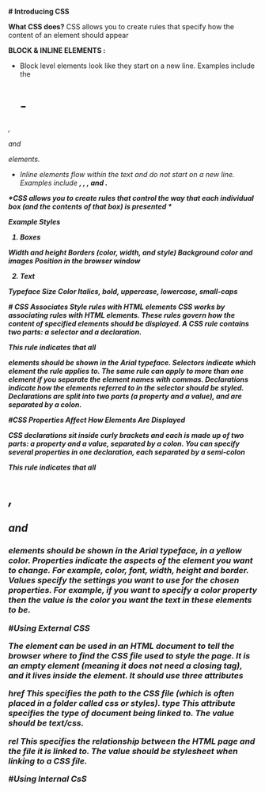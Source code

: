 **# Introducing CSS**

**What CSS does?**
CSS allows you to create rules that specify how the content of
an element should appear

**BLOCK & INLINE ELEMENTS :** 

* Block level elements look
like they start on a new line.
Examples include the <h1>-
<h6>, <p> and <div> elements.

* Inline elements flow within the
text and do not start on a new
line. Examples include <b>, <i>,
<img>, <em> and <span>.

*CSS allows you to create rules that control the
way that each individual box (and the contents
of that box) is presented *

**Example Styles**

 1. Boxes 

 Width and height
Borders (color, width, and style)
Background color and images
Position in the browser window

2. Text

Typeface
Size
Color
Italics, bold, uppercase,
lowercase, small-caps

**# CSS Associates Style rules with HTML elements**
CSS works by associating rules with HTML elements. These rules govern
how the content of specified elements should be displayed. A CSS rule
contains two parts: a selector and a declaration.

This rule indicates that all <p>
elements should be shown in the
Arial typeface.
Selectors indicate which
element the rule applies to.
The same rule can apply to
more than one element if you
separate the element names
with commas.
Declarations indicate how
the elements referred to in
the selector should be styled.
Declarations are split into two
parts (a property and a value),
and are separated by a colon.

#**CSS Properties Affect How Elements Are Displayed**

CSS declarations sit inside curly brackets and each is made up of two
parts: a property and a value, separated by a colon. You can specify
several properties in one declaration, each separated by a semi-colon

This rule indicates that all <h1>,
<h2> and <h3> elements
should be shown in the Arial
typeface, in a yellow color.
Properties indicate the aspects
of the element you want to
change. For example, color, font,
width, height and border.
Values specify the settings
you want to use for the chosen
properties. For example, if you
want to specify a color property
then the value is the color you
want the text in these elements
to be.

#**Using External CSS**

**<link>**
The <link> element can be used
in an HTML document to tell the
browser where to find the CSS
file used to style the page. It is an
empty element (meaning it does
not need a closing tag), and it
lives inside the <head> element.
It should use three attributes

**href**
This specifies the path to the
CSS file (which is often placed in
a folder called css or styles).
type
This attribute specifies the type
of document being linked to. The
value should be text/css.

**rel**
This specifies the relationship
between the HTML page and
the file it is linked to. The value
should be stylesheet when
linking to a CSS file.

#**Using Internal CsS**

<style>
You can also include CSS rules
within an HTML page by placing
them inside a <style> element,
which usually sits inside the
<head> element of the page.
The <style> element should use
the type attribute to indicate
that the styles are specified in
CSS. The value should be text/
css

**the best thing in using internal css** 
This:
*  Allows all pages to use the
same style rules (rather than
repeating them in each page).
*  Keeps the content separate
from how the page looks.
*  Means you can change the
styles used across all pages
by altering just one file
(rather than each individual
page).

**# the css Selectors**

!(css selector)[https://www.testim.io/wp-content/uploads/2020/05/xpath-vs-css-selector-syntax-table-1.png]

**How Css Rules Cascade**

If there are two or more rules
that apply to the same element,
it is important to understand
which will take precedence.
LAST RULE
If the two selectors are identical,
the latter of the two will take
precedence. Here you can see
the second i selector takes
precedence over the first.
SPECIFICITY
If one selector is more specific
than the others, the more
specific rule will take precedence
over more general ones. In this
example:
h1 is more specific than *
p b is more specific than p
p#intro is more specific than p
IMPORTANT
You can add !important after
any property value to indicate
that it should be considered
more important than other rules
that apply to the same element.

# **Inheritance**

If you specify the font-family
or color properties on the
<body> element, they will apply
to most child elements. This is
because the value of the
font-family property is
inherited by child elements. It
saves you from having to apply
these properties to as many
elements (and results in simpler
style sheets).
You can compare this with
the background-color or
border properties; they are not
inherited by child elements. If
these were inherited by all child
elements then the page could
look quite messy.